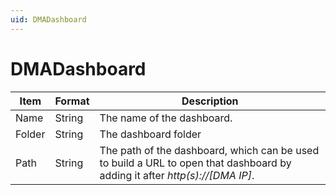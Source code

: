```yaml
---
uid: DMADashboard
---
```


# DMADashboard

| Item   | Format | Description                                                                                                                                              |
|--------|--------|----------------------------------------------------------------------------------------------------------------------------------------------------------|
| Name   | String | The name of the dashboard.                                                                                                                               |
| Folder | String | The dashboard folder                                                                                                                                     |
| Path   | String | The path of the dashboard, which can be used to build a URL to open that dashboard by adding it after *http(s)://\[DMA IP\]*. |
